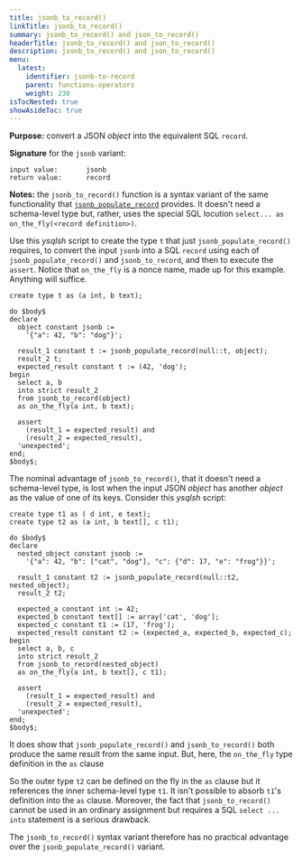 ```yaml
---
title: jsonb_to_record()
linkTitle: jsonb_to_record() 
summary: jsonb_to_record() and json_to_record()
headerTitle: jsonb_to_record() and json_to_record()
description: jsonb_to_record() and json_to_record()
menu:
  latest:
    identifier: jsonb-to-record
    parent: functions-operators
    weight: 230
isTocNested: true
showAsideToc: true
---
```


**Purpose:** convert a JSON _object_ into the equivalent SQL `record`.

**Signature** for the `jsonb` variant:

```
input value:       jsonb
return value:      record
```

**Notes:** the `jsonb_to_record()` function is a syntax variant of the same functionality that [`jsonb_populate_record`](../jsonb-populate-record/) provides. It doesn't need a schema-level type but, rather, uses the special SQL locution `select... as on_the_fly(<record definition>)`.

Use this _ysqlsh_ script to create the  type `t` that just `jsonb_populate_record()` requires, to convert the input `jsonb` into a SQL `record` using each of  `jsonb_populate_record()` and `jsonb_to_record`, and then to execute the `assert`. Notice that `on_the_fly` is a nonce name, made up for this example. Anything will suffice.

```postgresql
create type t as (a int, b text);

do $body$
declare
  object constant jsonb :=
    '{"a": 42, "b": "dog"}';

  result_1 constant t := jsonb_populate_record(null::t, object);
  result_2 t;
  expected_result constant t := (42, 'dog');
begin
  select a, b
  into strict result_2
  from jsonb_to_record(object)
  as on_the_fly(a int, b text);

  assert
    (result_1 = expected_result) and 
    (result_2 = expected_result),
  'unexpected';
end;
$body$;
```

The nominal advantage of `jsonb_to_record()`, that it doesn't need a schema-level type, is lost when the input JSON _object_ has another _object_ as the value of one of its keys. Consider this _ysqlsh_ script:

```postgresql
create type t1 as ( d int, e text);
create type t2 as (a int, b text[], c t1);

do $body$
declare
  nested_object constant jsonb :=
    '{"a": 42, "b": ["cat", "dog"], "c": {"d": 17, "e": "frog"}}';

  result_1 constant t2 := jsonb_populate_record(null::t2, nested_object);
  result_2 t2;

  expected_a constant int := 42;
  expected_b constant text[] := array['cat', 'dog'];
  expected_c constant t1 := (17, 'frog');
  expected_result constant t2 := (expected_a, expected_b, expected_c);
begin
  select a, b, c
  into strict result_2
  from jsonb_to_record(nested_object)
  as on_the_fly(a int, b text[], c t1);

  assert
    (result_1 = expected_result) and 
    (result_2 = expected_result),
  'unexpected';
end;
$body$;
```

It does show that `jsonb_populate_record()` and `jsonb_to_record()` both produce the same result from the same input. But, here, the `on_the_fly` type definition in the `as` clause

So the outer type `t2` can be defined on the fly in the `as` clause but it references the inner schema-level type `t1`. It isn't possible to absorb `t1`'s definition into the `as` clause. Moreover, the fact that `jsonb_to_record()` cannot be used in an ordinary assignment but requires a SQL `select ... into` statement is a serious drawback.

The `jsonb_to_record()` syntax variant therefore has no practical advantage over the `jsonb_populate_record()` variant.
